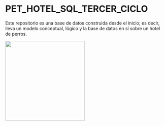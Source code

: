 # PET_HOTEL_SQL_TERCER_CICLO
Este repositorio es una base de datos construida desde el inicio; es decir, lleva un modelo conceptual, lógico y la base de datos en sí sobre un hotel de perros.

<img src="https://hips.hearstapps.com/hmg-prod/images/little-cute-maltipoo-puppy-royalty-free-image-1652926025.jpg?crop=0.444xw:1.00xh;0.129xw,0&resize=980:*" width=250px>
